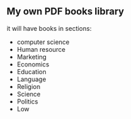 ## My own PDF books library

it will have books in sections:

* computer science
* Human resource
* Marketing
* Economics
* Education
* Language
* Religion
* Science
* Politics
* Low
